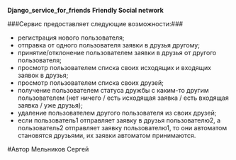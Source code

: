 **Django_service_for_friends**
**Friendly Social network**

###Сервис предоставляет следующие возможности:###

- регистрация нового пользователя;
- отправка от одного пользователя заявки в друзья другому;
- принятие/отклонение пользователем заявки в друзья от другого пользователя;
- просмотр пользователем списка своих исходящих и входящих заявок в друзья;
- просмотр пользователем списка своих друзей;
- получение пользователем статуса дружбы с каким-то другим пользователем (нет ничего / есть исходящая заявка / есть входящая заявка / уже друзья);
- удаление пользователем другого пользователя из своих друзей;
- если пользователь1 отправляет заявку в друзья пользователю2, а пользователь2 отправляет заявку пользователю1, то они автоматом становятся друзьями, их заявки автоматом принимаются.


#Автор Мельников Сергей
